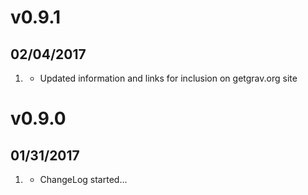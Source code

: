 # v0.9.1
## 02/04/2017

1. [](#improved)
    * Updated information and links for inclusion on getgrav.org site

# v0.9.0
## 01/31/2017

1. [](#new)
    * ChangeLog started...
